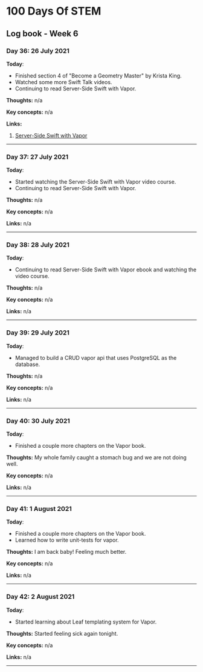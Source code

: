 # 100 Days Of STEM

## Log book - Week 6

### Day 36: 26 July 2021

**Today**: 

* Finished section 4 of "Become a Geometry Master" by Krista King.
* Watched some more Swift Talk videos.
* Continuing to read Server-Side Swift with Vapor.

**Thoughts:** n/a

**Key concepts:** n/a

**Links:** 

1. [Server-Side Swift with Vapor](https://www.raywenderlich.com/books/server-side-swift-with-vapor)

---

### Day 37: 27 July 2021

**Today**: 

* Started watching the Server-Side Swift with Vapor video course. 
* Continuing to read Server-Side Swift with Vapor.

**Thoughts:** n/a

**Key concepts:** n/a

**Links:** n/a

---

### Day 38: 28 July 2021

**Today**: 

* Continuing to read Server-Side Swift with Vapor ebook and watching the video course.

**Thoughts:** n/a

**Key concepts:** n/a

**Links:** n/a

---

### Day 39: 29 July 2021

**Today**: 

* Managed to build a CRUD vapor api that uses PostgreSQL as the database.

**Thoughts:** n/a

**Key concepts:** n/a

**Links:** n/a

---

### Day 40: 30 July 2021

**Today**: 

* Finished a couple more chapters on the Vapor book.

**Thoughts:** My whole family caught a stomach bug and we are not doing well.

**Key concepts:** n/a

**Links:** n/a

---

### Day 41: 1 August 2021

**Today**: 

* Finished a couple more chapters on the Vapor book.
* Learned how to write unit-tests for vapor.

**Thoughts:** I am back baby! Feeling much better.

**Key concepts:** n/a

**Links:** n/a

---

### Day 42: 2 August 2021

**Today**: 

* Started learning about Leaf templating system for Vapor.

**Thoughts:** Started feeling sick again tonight.

**Key concepts:** n/a

**Links:** n/a

---
